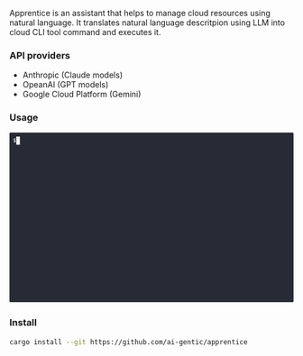 Apprentice is an assistant that helps to manage cloud resources using natural language.
It translates natural language descritpion using LLM into cloud CLI tool command and executes it.

### API providers

- Anthropic (Claude models)
- OpeanAI (GPT models)
- Google Cloud Platform (Gemini)

### Usage

![apprentice --goal=gcp --model=gemini-1.5-pro-002 --model-provider=gcp --api-key=<your-key> --message="List all cloud sql instances"](doc/img.gif)

### Install

```bash
cargo install --git https://github.com/ai-gentic/apprentice
```
